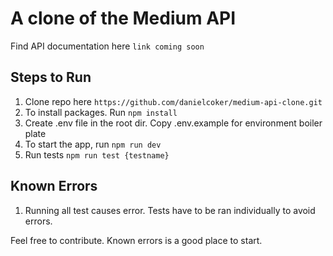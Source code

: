 # A clone of the Medium API

Find API documentation here `link coming soon`

## Steps to Run

1. Clone repo here `https://github.com/danielcoker/medium-api-clone.git`
2. To install packages. Run `npm install`
3. Create .env file in the root dir. Copy .env.example for environment boiler plate
4. To start the app, run `npm run dev`
5. Run tests `npm run test {testname}`

## Known Errors

1. Running all test causes error. Tests have to be ran individually to avoid errors.

Feel free to contribute. Known errors is a good place to start.
